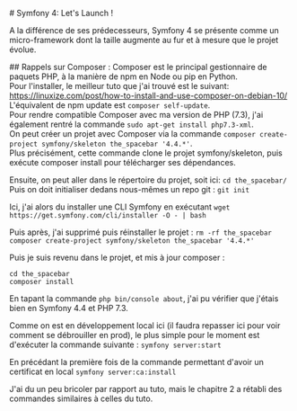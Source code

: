 # Symfony 4: Let's Launch !

A la différence de ses prédecesseurs, Symfony 4 se présente comme un micro-framework
dont la taille augmente au fur et à mesure que le projet évolue.

## Rappels sur Composer :
Composer est le principal gestionnaire de paquets PHP, à la manière de npm en Node
ou pip en Python.  
Pour l'installer, le meilleur tuto que j'ai trouvé est le suivant: https://linuxize.com/post/how-to-install-and-use-composer-on-debian-10/ <br/>
L'équivalent de npm update est `composer self-update`.  
Pour rendre compatible Composer avec ma version de PHP (7.3), j'ai également rentré la commande `sudo apt-get install php7.3-xml`.  
On peut créer un projet avec Composer via la commande `composer create-project symfony/skeleton the_spacebar '4.4.*'`.  
Plus précisément, cette commande clone le projet symfony/skeleton, puis exécute composer install
pour télécharger ses dépendances.

Ensuite, on peut aller dans le répertoire du projet, soit ici: `cd the_spacebar/`  
Puis on doit initialiser dedans nous-mêmes un repo git : `git init`

Ici, j'ai alors du installer une CLI Symfony en exécutant `wget https://get.symfony.com/cli/installer -O - | bash`

Puis après, j'ai supprimé puis réinstaller le projet : `rm -rf the_spacebar`
`composer create-project symfony/skeleton the_spacebar '4.4.*'`

Puis je suis revenu dans le projet, et mis à jour composer :
```
cd the_spacebar
composer install
```

En tapant la commande `php bin/console about`, j'ai pu vérifier que j'étais bien
en Symfony 4.4 et PHP 7.3.


Comme on est en développement local ici (il faudra repasser ici pour voir comment se débrouiller en prod),
le plus simple pour le moment est d'exécuter la commande suivante :
`symfony server:start`

En précédant la première fois de la commande permettant d'avoir un certificat en local `symfony server:ca:install`

J'ai du un peu bricoler par rapport au tuto, mais le chapitre 2 a rétabli des commandes similaires
à celles du tuto.